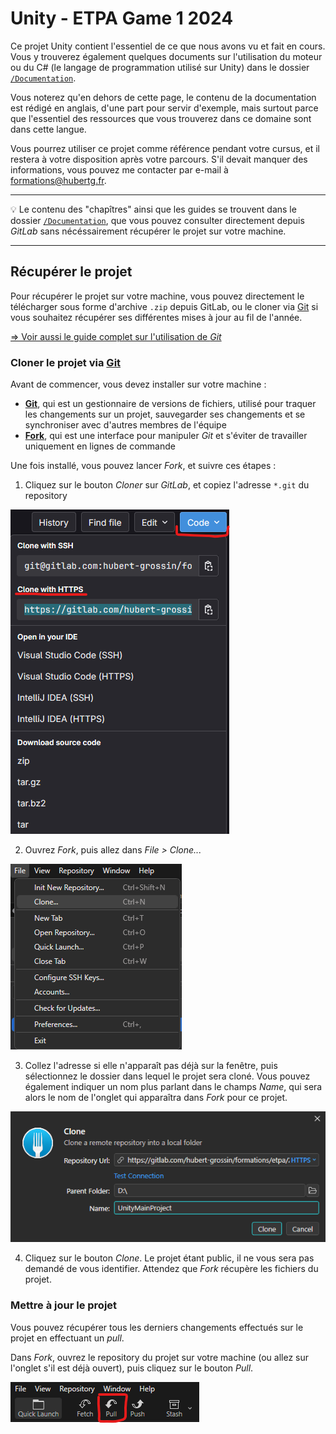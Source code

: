# Unity - ETPA Game 1 2024

Ce projet Unity contient l'essentiel de ce que nous avons vu et fait en cours. Vous y trouverez également quelques documents sur l'utilisation du moteur ou du C# (le langage de programmation utilisé sur Unity) dans le dossier [`/Documentation`](./Documentation/).

Vous noterez qu'en dehors de cette page, le contenu de la documentation est rédigé en anglais, d'une part pour servir d'exemple, mais surtout parce que l'essentiel des ressources que vous trouverez dans ce domaine sont dans cette langue.

Vous pourrez utiliser ce projet comme référence pendant votre cursus, et il restera à votre disposition après votre parcours. S'il devait manquer des informations, vous pouvez me contacter par e-mail à [formations@hubertg.fr](mailto:formations@hubertg.fr).

---

💡 Le contenu des "chapîtres" ainsi que les guides se trouvent dans le dossier [`/Documentation`](./Documentation), que vous pouvez consulter directement depuis *GitLab* sans nécéssairement récupérer le projet sur votre machine.

---

## Récupérer le projet

Pour récupérer le projet sur votre machine, vous pouvez directement le télécharger sous forme d'archive `.zip` depuis GitLab, ou le cloner via [Git](https://git-scm.com) si vous souhaitez récupérer ses différentes mises à jour au fil de l'année.

[=> Voir aussi le guide complet sur l'utilisation de *Git*](./Documentation/git.md)

### Cloner le projet via [Git](https://git-scm.com)

Avant de commencer, vous devez installer sur votre machine :

- [**Git**](https://git-scm.com), qui est un gestionnaire de versions de fichiers, utilisé pour traquer les changements sur un projet, sauvegarder ses changements et se synchroniser avec d'autres membres de l'équipe
- [**Fork**](https://git-fork.com), qui est une interface pour manipuler *Git* et s'éviter de travailler uniquement en lignes de commande

Une fois installé, vous pouvez lancer *Fork*, et suivre ces étapes :

1. Cliquez sur le bouton *Cloner* sur *GitLab*, et copiez l'adresse `*.git` du repository

![Menu contextuel du bouton *Cloner* sur *GitLab*](./Documentation/Images/install-clone_gitlab.png)

2. Ouvrez *Fork*, puis allez dans *File > Clone...*

![Menu *File > Clone* dans *Fork*](./Documentation/Images/install-clone_fork.png)

3. Collez l'adresse si elle n'apparaît pas déjà sur la fenêtre, puis sélectionnez le dossier dans lequel le projet sera cloné. Vous pouvez également indiquer un nom plus parlant dans le champs *Name*, qui sera alors le nom de l'onglet qui apparaîtra dans *Fork* pour ce projet.

![Fenêtre *Clone* dans *Fork*](./Documentation/Images/install-clone_fork_popup.png)

4. Cliquez sur le bouton *Clone*. Le projet étant public, il ne vous sera pas demandé de vous identifier. Attendez que *Fork* récupère les fichiers du projet.

### Mettre à jour le projet

Vous pouvez récupérer tous les derniers changements effectués sur le projet en effectuant un *pull*.

Dans *Fork*, ouvrez le repository du projet sur votre machine (ou allez sur l'onglet s'il est déjà ouvert), puis cliquez sur le bouton *Pull*.

![Bouton *Pull* dans *Fork*](./Documentation/Images/install-pull_fork.png)